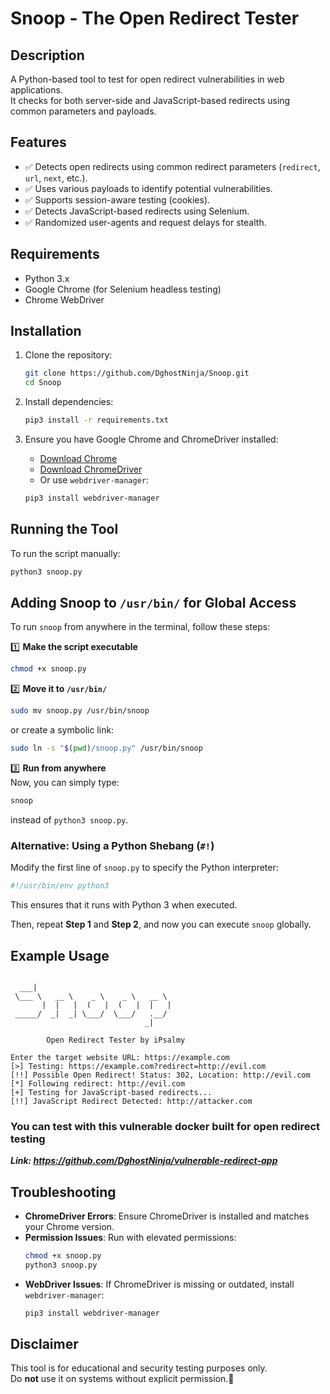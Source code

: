 # Snoop - The Open Redirect Tester


## Description

A Python-based tool to test for open redirect vulnerabilities in web applications.  
It checks for both server-side and JavaScript-based redirects using common parameters and payloads.

## Features

- ✅ Detects open redirects using common redirect parameters (`redirect`, `url`, `next`, etc.).
- ✅ Uses various payloads to identify potential vulnerabilities.
- ✅ Supports session-aware testing (cookies).
- ✅ Detects JavaScript-based redirects using Selenium.
- ✅ Randomized user-agents and request delays for stealth.

## Requirements

- Python 3.x
- Google Chrome (for Selenium headless testing)
- Chrome WebDriver

## Installation

1. Clone the repository:
   ```sh
   git clone https://github.com/DghostNinja/Snoop.git
   cd Snoop
   ```

2. Install dependencies:
   ```sh
   pip3 install -r requirements.txt
   ```

3. Ensure you have Google Chrome and ChromeDriver installed:
   - [Download Chrome](https://www.google.com/chrome/)
   - [Download ChromeDriver](https://chromedriver.chromium.org/downloads)
   - Or use `webdriver-manager`:
   ```sh
   pip3 install webdriver-manager
   ```

## Running the Tool

To run the script manually:
```sh
python3 snoop.py
```

## Adding Snoop to `/usr/bin/` for Global Access

To run `snoop` from anywhere in the terminal, follow these steps:

1️⃣ **Make the script executable**  
```sh
chmod +x snoop.py
```

2️⃣ **Move it to `/usr/bin/`**  
```sh
sudo mv snoop.py /usr/bin/snoop
```
or create a symbolic link:
```sh
sudo ln -s "$(pwd)/snoop.py" /usr/bin/snoop
```

3️⃣ **Run from anywhere**  
Now, you can simply type:
```sh
snoop
```
instead of `python3 snoop.py`.

### Alternative: Using a Python Shebang (`#!`)
Modify the first line of `snoop.py` to specify the Python interpreter:
```python
#!/usr/bin/env python3
```
This ensures that it runs with Python 3 when executed.

Then, repeat **Step 1** and **Step 2**, and now you can execute `snoop` globally.

## Example Usage

```plaintext

  ___|                              
 \___ \   __ \    _ \    _ \   __ \  
       |  |   |  (   |  (   |  |   | 
 _____/  _|  _| \___/  \___/   .__/  
                              _|     

        Open Redirect Tester by iPsalmy

Enter the target website URL: https://example.com
[>] Testing: https://example.com?redirect=http://evil.com
[!!] Possible Open Redirect! Status: 302, Location: http://evil.com
[*] Following redirect: http://evil.com
[+] Testing for JavaScript-based redirects...
[!!] JavaScript Redirect Detected: http://attacker.com
```
### You can test with this vulnerable docker built for open redirect testing 
   ***Link: https://github.com/DghostNinja/vulnerable-redirect-app***

## Troubleshooting

- **ChromeDriver Errors**: Ensure ChromeDriver is installed and matches your Chrome version.
- **Permission Issues**: Run with elevated permissions:
  ```sh
  chmod +x snoop.py
  python3 snoop.py
  ```
- **WebDriver Issues**: If ChromeDriver is missing or outdated, install `webdriver-manager`:
  ```sh
  pip3 install webdriver-manager
  ```

## Disclaimer

This tool is for educational and security testing purposes only.  
Do **not** use it on systems without explicit permission.🚀
